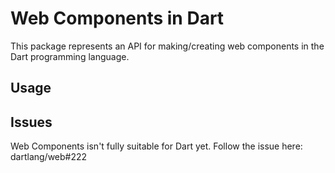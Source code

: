 # Web Components in Dart
This package represents an API for making/creating web components in the Dart programming language.

## Usage


## Issues
Web Components isn't fully suitable for Dart yet. 
Follow the issue here: dartlang/web#222